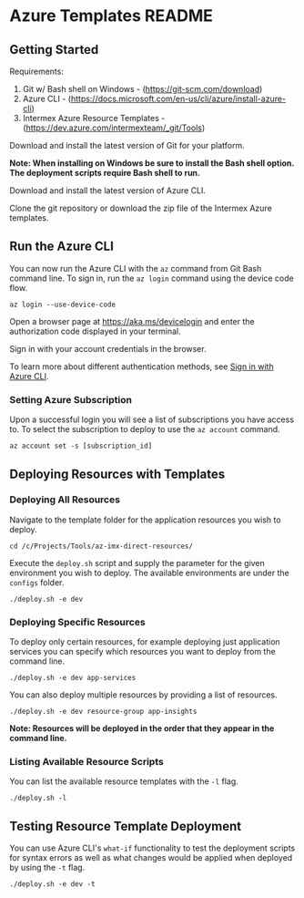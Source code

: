 # Azure Templates README

## Getting Started

Requirements:

1. Git w/ Bash shell on Windows - (<https://git-scm.com/download>)
2. Azure CLI - (<https://docs.microsoft.com/en-us/cli/azure/install-azure-cli>)
3. Intermex Azure Resource Templates - (<https://dev.azure.com/intermexteam/_git/Tools>)

Download and install the latest version of Git for your platform.

**Note: When installing on Windows be sure to install the Bash shell option. The deployment scripts require Bash shell to run.**

Download and install the latest version of Azure CLI.

Clone the git repository or download the zip file of the Intermex Azure templates.

## Run the Azure CLI

You can now run the Azure CLI with the `az` command from Git Bash command line.  To sign in, run the `az login` command using the device code flow.

`az login --use-device-code`

Open a browser page at <https://aka.ms/devicelogin> and enter the authorization code displayed in your terminal.

Sign in with your account credentials in the browser.

To learn more about different authentication methods, see [Sign in with Azure CLI](https://docs.microsoft.com/en-us/cli/azure/authenticate-azure-cli).

### Setting Azure Subscription

Upon a successful login you will see a list of subscriptions you have access to.  To select the subscription to deploy to use the `az account` command.

`az account set -s [subscription_id]`

## Deploying Resources with Templates

### Deploying All Resources

Navigate to the template folder for the application resources you wish to deploy.

`cd /c/Projects/Tools/az-imx-direct-resources/`

Execute the `deploy.sh` script and supply the parameter for the given environment you wish to deploy.  The available environments are under the `configs` folder.

`./deploy.sh -e dev`

### Deploying Specific Resources

To deploy only certain resources, for example deploying just application services you can specify which resources you want to deploy from the command line.

`./deploy.sh -e dev app-services`

You can also deploy multiple resources by providing a list of resources.

`./deploy.sh -e dev resource-group app-insights`

**Note: Resources will be deployed in the order that they appear in the command line.**

### Listing Available Resource Scripts

You can list the available resource templates with the `-l` flag.

`./deploy.sh -l`

## Testing Resource Template Deployment

You can use Azure CLI's `what-if` functionality to test the deployment scripts for syntax errors as well as what changes would be applied when deployed by using the `-t` flag.

`./deploy.sh -e dev -t`
